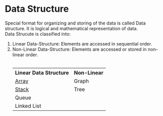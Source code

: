 # Data Structure
Special format for organizing and storing of the data is called Data structure. It is logical and mathematical representation of data. 
<br>Data Strucute is classified into: 
<br>
<ol>
  <li> Linear Data-Structure: 
       Elements are accessed in sequential order.
  <li> Non-Linear Data-Structure:
       Elements are accessed or stored in non-linear order.
    <br><br>
<table>
  <th> Linear Data Structure </th>
  <th> Non-Linear</th>
<tr>
  <td><a href="https://github.com/ritikabhardwaj1111/Data_Structure_Using_C/tree/main/Array"> Array </a></td>
  <td>Graph</td>
</tr>
 <tr>
   <td><a href="https://github.com/ritikabhardwaj1111/Data_Structure_Using_C/tree/main/Stack"> Stack </a> </td>
   <td> Tree </td>
 </tr>
<tr>  
  <td> Queue </td>
  </tr>  
<tr>
  <td> Linked List </td>
  </tr>  
  
  </table>
